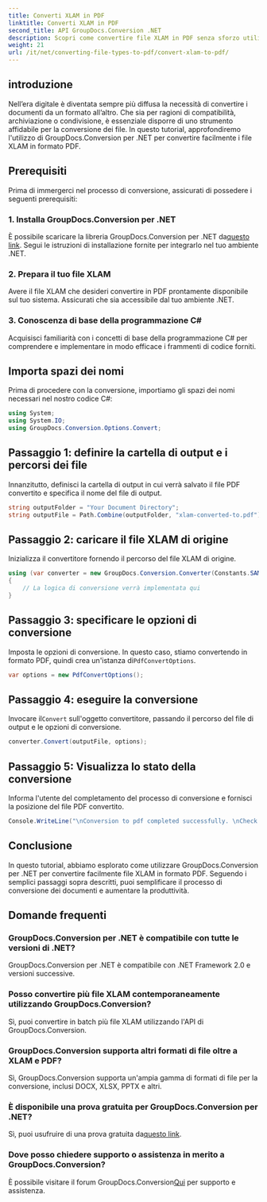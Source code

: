 ```yaml
---
title: Converti XLAM in PDF
linktitle: Converti XLAM in PDF
second_title: API GroupDocs.Conversion .NET
description: Scopri come convertire file XLAM in PDF senza sforzo utilizzando GroupDocs.Conversion per .NET. Segui il nostro tutorial passo passo per convertire i documenti senza problemi.
weight: 21
url: /it/net/converting-file-types-to-pdf/convert-xlam-to-pdf/
---
```

## introduzione
Nell’era digitale è diventata sempre più diffusa la necessità di convertire i documenti da un formato all’altro. Che sia per ragioni di compatibilità, archiviazione o condivisione, è essenziale disporre di uno strumento affidabile per la conversione dei file. In questo tutorial, approfondiremo l'utilizzo di GroupDocs.Conversion per .NET per convertire facilmente i file XLAM in formato PDF.
## Prerequisiti
Prima di immergerci nel processo di conversione, assicurati di possedere i seguenti prerequisiti:
### 1. Installa GroupDocs.Conversion per .NET
 È possibile scaricare la libreria GroupDocs.Conversion per .NET da[questo link](https://releases.groupdocs.com/conversion/net/). Segui le istruzioni di installazione fornite per integrarlo nel tuo ambiente .NET.
### 2. Prepara il tuo file XLAM
Avere il file XLAM che desideri convertire in PDF prontamente disponibile sul tuo sistema. Assicurati che sia accessibile dal tuo ambiente .NET.
### 3. Conoscenza di base della programmazione C#
Acquisisci familiarità con i concetti di base della programmazione C# per comprendere e implementare in modo efficace i frammenti di codice forniti.

## Importa spazi dei nomi
Prima di procedere con la conversione, importiamo gli spazi dei nomi necessari nel nostro codice C#:
```csharp
using System;
using System.IO;
using GroupDocs.Conversion.Options.Convert;
```

## Passaggio 1: definire la cartella di output e i percorsi dei file
Innanzitutto, definisci la cartella di output in cui verrà salvato il file PDF convertito e specifica il nome del file di output.
```csharp
string outputFolder = "Your Document Directory";
string outputFile = Path.Combine(outputFolder, "xlam-converted-to.pdf");
```
## Passaggio 2: caricare il file XLAM di origine
Inizializza il convertitore fornendo il percorso del file XLAM di origine.
```csharp
using (var converter = new GroupDocs.Conversion.Converter(Constants.SAMPLE_XLAM))
{
    // La logica di conversione verrà implementata qui
}
```
## Passaggio 3: specificare le opzioni di conversione
 Imposta le opzioni di conversione. In questo caso, stiamo convertendo in formato PDF, quindi crea un'istanza di`PdfConvertOptions`.
```csharp
var options = new PdfConvertOptions();
```
## Passaggio 4: eseguire la conversione
 Invocare il`Convert` sull'oggetto convertitore, passando il percorso del file di output e le opzioni di conversione.
```csharp
converter.Convert(outputFile, options);
```
## Passaggio 5: Visualizza lo stato della conversione
Informa l'utente del completamento del processo di conversione e fornisci la posizione del file PDF convertito.
```csharp
Console.WriteLine("\nConversion to pdf completed successfully. \nCheck output in {0}", outputFolder);
```

## Conclusione
In questo tutorial, abbiamo esplorato come utilizzare GroupDocs.Conversion per .NET per convertire facilmente file XLAM in formato PDF. Seguendo i semplici passaggi sopra descritti, puoi semplificare il processo di conversione dei documenti e aumentare la produttività.
## Domande frequenti
### GroupDocs.Conversion per .NET è compatibile con tutte le versioni di .NET?
GroupDocs.Conversion per .NET è compatibile con .NET Framework 2.0 e versioni successive.
### Posso convertire più file XLAM contemporaneamente utilizzando GroupDocs.Conversion?
Sì, puoi convertire in batch più file XLAM utilizzando l'API di GroupDocs.Conversion.
### GroupDocs.Conversion supporta altri formati di file oltre a XLAM e PDF?
Sì, GroupDocs.Conversion supporta un'ampia gamma di formati di file per la conversione, inclusi DOCX, XLSX, PPTX e altri.
### È disponibile una prova gratuita per GroupDocs.Conversion per .NET?
 Sì, puoi usufruire di una prova gratuita da[questo link](https://releases.groupdocs.com/).
### Dove posso chiedere supporto o assistenza in merito a GroupDocs.Conversion?
 È possibile visitare il forum GroupDocs.Conversion[Qui](https://forum.groupdocs.com/c/conversion/11) per supporto e assistenza.